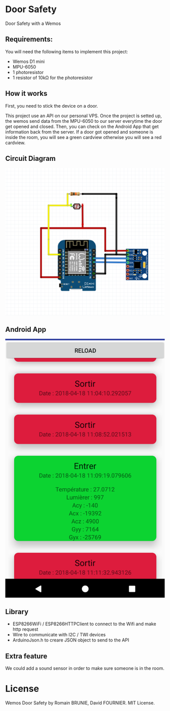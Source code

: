 # Door Safety
Door Safety with a Wemos

## Requirements:
You will need the following items to implement this project:
- Wemos D1 mini
- MPU-6050
- 1 photoresistor
- 1 resistor of 10kΩ for the photoresistor


## How it works

First, you need to stick the device on a door.

This project use an API on our personal VPS.
Once the project is setted up, the wemos send data from the MPU-6050 to our server everytime the door get opened and closed.
Then, you can check on the Android App that get information back from the server. If a door got opened and someone is inside the room, you will see a green cardview otherwise you will see a red cardview.


## Circuit Diagram

![HODOR](https://github.com/rombiddle/WemosDoorChecker/blob/master/images/Capture%20d%E2%80%99%C3%A9cran%202018-04-18%20%C3%A0%2010.49.54.png?raw=true "Hodor")

## Android App

![HODOR](https://github.com/rombiddle/WemosDoorChecker/blob/master/images/Capture%20d%E2%80%99%C3%A9cran%202018-04-18%20%C3%A0%2011.29.50.png?raw=true "My Beautiful App")


## Library

- ESP8266WiFi / ESP8266HTTPClient to connect to the Wifi and make http request
- Wire to communicate with I2C / TWI devices
- ArduinoJson.h to creare JSON object to send to the API

## Extra feature

We could add a sound sensor in order to make sure someone is in the room.

# License

Wemos Door Safety by Romain BRUNIE, David FOURNIER.
MIT License.